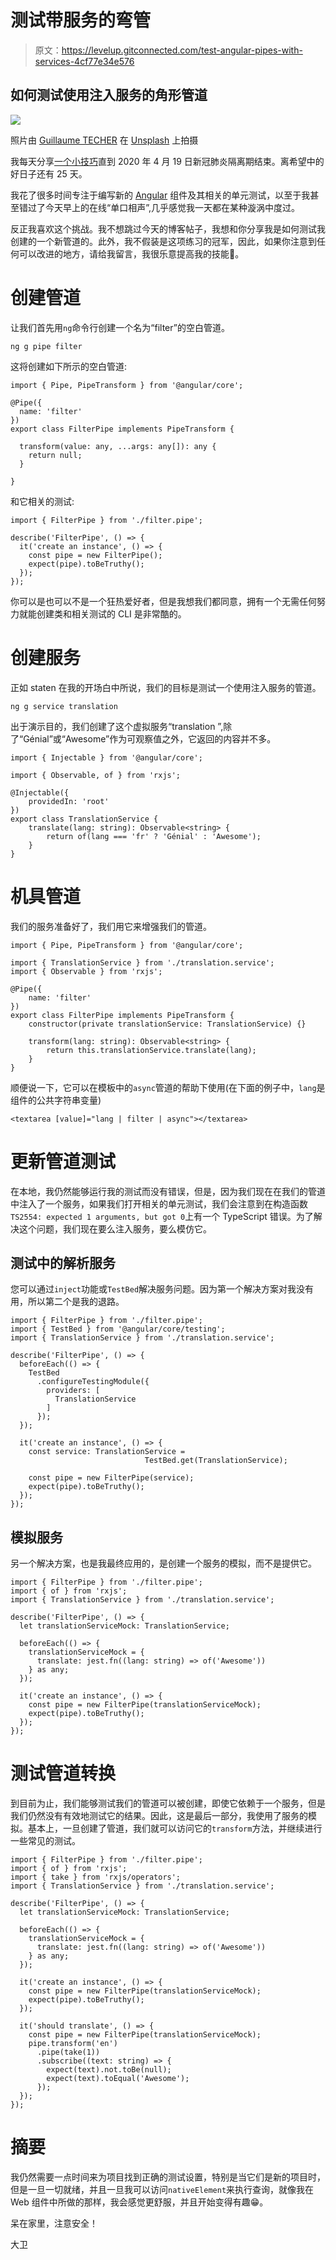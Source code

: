 # 测试带服务的弯管

> 原文：<https://levelup.gitconnected.com/test-angular-pipes-with-services-4cf77e34e576>

## 如何测试使用注入服务的角形管道

![](img/23852baacbe930c8a607bf976c33003c.png)

照片由 [Guillaume TECHER](https://unsplash.com/@guillaume_t?utm_source=unsplash&utm_medium=referral&utm_content=creditCopyText) 在 [Unsplash](https://unsplash.com/s/photos/free?utm_source=unsplash&utm_medium=referral&utm_content=creditCopyText) 上拍摄

我每天分享[一个小技巧](https://medium.com/@david.dalbusco/one-trick-a-day-d-34-469a0336a07e)直到 2020 年 4 月 19 日新冠肺炎隔离期结束。离希望中的好日子还有 25 天。

我花了很多时间专注于编写新的 [Angular](https://angular.io) 组件及其相关的单元测试，以至于我甚至错过了今天早上的在线“单口相声”,几乎感觉我一天都在某种漩涡中度过。

反正我喜欢这个挑战。我不想跳过今天的博客帖子，我想和你分享我是如何测试我创建的一个新管道的。此外，我不假装是这项练习的冠军，因此，如果你注意到任何可以改进的地方，请给我留言，我很乐意提高我的技能🙏。

# 创建管道

让我们首先用`ng`命令行创建一个名为“filter”的空白管道。

```
ng g pipe filter
```

这将创建如下所示的空白管道:

```
import { Pipe, PipeTransform } from '@angular/core';

@Pipe({
  name: 'filter'
})
export class FilterPipe implements PipeTransform {

  transform(value: any, ...args: any[]): any {
    return null;
  }

}
```

和它相关的测试:

```
import { FilterPipe } from './filter.pipe';

describe('FilterPipe', () => {
  it('create an instance', () => {
    const pipe = new FilterPipe();
    expect(pipe).toBeTruthy();
  });
});
```

你可以是也可以不是一个狂热爱好者，但是我想我们都同意，拥有一个无需任何努力就能创建类和相关测试的 CLI 是非常酷的。

# 创建服务

正如 staten 在我的开场白中所说，我们的目标是测试一个使用注入服务的管道。

```
ng g service translation
```

出于演示目的，我们创建了这个虚拟服务“translation ”,除了“Génial”或“Awesome”作为可观察值之外，它返回的内容并不多。

```
import { Injectable } from '@angular/core';

import { Observable, of } from 'rxjs';

@Injectable({
    providedIn: 'root'
})
export class TranslationService {
    translate(lang: string): Observable<string> {
        return of(lang === 'fr' ? 'Génial' : 'Awesome');
    }
}
```

# 机具管道

我们的服务准备好了，我们用它来增强我们的管道。

```
import { Pipe, PipeTransform } from '@angular/core';

import { TranslationService } from './translation.service';
import { Observable } from 'rxjs';

@Pipe({
    name: 'filter'
})
export class FilterPipe implements PipeTransform {
    constructor(private translationService: TranslationService) {}

    transform(lang: string): Observable<string> {
        return this.translationService.translate(lang);
    }
}
```

顺便说一下，它可以在模板中的`async`管道的帮助下使用(在下面的例子中，`lang`是组件的公共字符串变量)

```
<textarea [value]="lang | filter | async"></textarea>
```

# 更新管道测试

在本地，我仍然能够运行我的测试而没有错误，但是，因为我们现在在我们的管道中注入了一个服务，如果我们打开相关的单元测试，我们会注意到在构造函数`TS2554: expected 1 arguments, but got 0`上有一个 TypeScript 错误。为了解决这个问题，我们现在要么注入服务，要么模仿它。

## 测试中的解析服务

您可以通过`inject`功能或`TestBed`解决服务问题。因为第一个解决方案对我没有用，所以第二个是我的退路。

```
import { FilterPipe } from './filter.pipe';
import { TestBed } from '@angular/core/testing';
import { TranslationService } from './translation.service';

describe('FilterPipe', () => {
  beforeEach(() => {
    TestBed
      .configureTestingModule({
        providers: [
          TranslationService
        ]
      });
  });

  it('create an instance', () => {
    const service: TranslationService =
                              TestBed.get(TranslationService);

    const pipe = new FilterPipe(service);
    expect(pipe).toBeTruthy();
  });
});
```

## 模拟服务

另一个解决方案，也是我最终应用的，是创建一个服务的模拟，而不是提供它。

```
import { FilterPipe } from './filter.pipe';
import { of } from 'rxjs';
import { TranslationService } from './translation.service';

describe('FilterPipe', () => {
  let translationServiceMock: TranslationService;

  beforeEach(() => {
    translationServiceMock = {
      translate: jest.fn((lang: string) => of('Awesome'))
    } as any;
  });

  it('create an instance', () => {
    const pipe = new FilterPipe(translationServiceMock);
    expect(pipe).toBeTruthy();
  });
});
```

# 测试管道转换

到目前为止，我们能够测试我们的管道可以被创建，即使它依赖于一个服务，但是我们仍然没有有效地测试它的结果。因此，这是最后一部分，我使用了服务的模拟。基本上，一旦创建了管道，我们就可以访问它的`transform`方法，并继续进行一些常见的测试。

```
import { FilterPipe } from './filter.pipe';
import { of } from 'rxjs';
import { take } from 'rxjs/operators';
import { TranslationService } from './translation.service';

describe('FilterPipe', () => {
  let translationServiceMock: TranslationService;

  beforeEach(() => {
    translationServiceMock = {
      translate: jest.fn((lang: string) => of('Awesome'))
    } as any;
  });

  it('create an instance', () => {
    const pipe = new FilterPipe(translationServiceMock);
    expect(pipe).toBeTruthy();
  });

  it('should translate', () => {
    const pipe = new FilterPipe(translationServiceMock);
    pipe.transform('en')
      .pipe(take(1))
      .subscribe((text: string) => {
        expect(text).not.toBe(null);
        expect(text).toEqual('Awesome');
      });
  });
});
```

# 摘要

我仍然需要一点时间来为项目找到正确的测试设置，特别是当它们是新的项目时，但是一旦一切就绪，并且一旦我可以访问`nativeElement`来执行查询，就像我在 Web 组件中所做的那样，我会感觉更舒服，并且开始变得有趣😁。

呆在家里，注意安全！

大卫